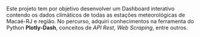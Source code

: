 Este projeto tem por objetivo desenvolver um Dashboard interativo contendo os dados climáticos de todas as estações meteorológicas de Macaé-RJ e região. No percurso, adquiri conhecimentos na ferramenta do Python **Plotly-Dash**, conceitos de *API Rest*, *Web Scraping*, entre outros.
